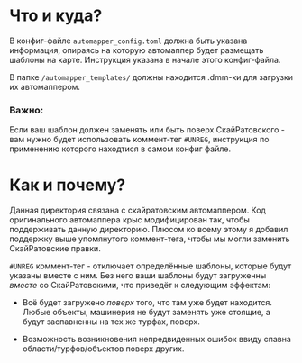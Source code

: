 # Что и куда?

В конфиг-файле `automapper_config.toml` должна быть указана информация, опираясь на которую автомаппер будет размещать шаблоны на карте. Инструкция указана в начале этого конфиг-файла.

В папке `/automapper_templates/` должны находится .dmm-ки для загрузки их автомаппером.

### **Важно:**

Если ваш шаблон должен заменять или быть поверх СкайРатовского - вам нужно будет использовать коммент-тег `#UNREG`, инструкция по применению которого находтися в самом конфиг файле.

# Как и почему?

Данная директория связана с скайратовским автомаппером. Код оригинального автомаппера крыс модифицирован так, чтобы поддерживать данную директорию. Плюсом ко всему этому я добавил поддержку выше упомянутого коммент-тега, чтобы мы могли заменить СкайРатовские правки.

`#UNREG` коммент-тег - отключает определённые шаблоны, которые будут указаны вместе с ним. Без него ваши шаблоны будут загруженны *вместе* со СкайРатовскими, что приведёт к следующим эффектам:

- Всё будет загружено *поверх* того, что там уже будет находится. Любые объекты, машинерия не будут заменять уже стоящие, а будут заспавненны на тех же турфах, поверх.

- Возможность возникновения непредвиденных ошибок ввиду спавна области/турфов/объектов поверх других.
